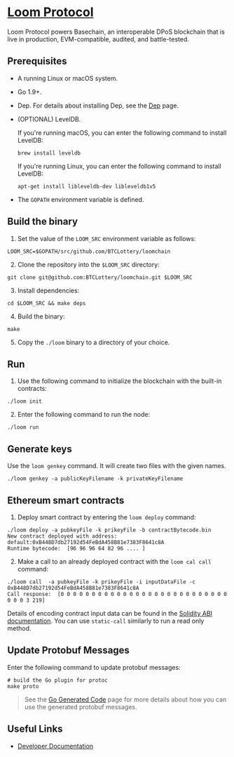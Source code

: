# [Loom Protocol](https://loomx.io)

Loom Protocol powers Basechain, an interoperable DPoS blockchain that is live in production, EVM-compatible, audited, and battle-tested.


## Prerequisites

* A running Linux or macOS system.
* Go 1.9+.
* Dep. For details about installing Dep, see the [Dep](https://github.com/golang/dep) page.
* (OPTIONAL) LevelDB.

  If you're running macOS, you can enter the following command to install LevelDB:

  ```shell
  brew install leveldb
  ```

  If you're running Linux, you can enter the following command to install LevelDB:

  ```shell
  apt-get install libleveldb-dev libleveldb1v5
  ```

* The `GOPATH` environment variable is defined.


## Build the binary

1. Set the value of the `LOOM_SRC` environment variable as follows:

  ```shell
  LOOM_SRC=$GOPATH/src/github.com/BTCLottery/loomchain
  ```
2. Clone the repository into the `$LOOM_SRC` directory:

  ```shell
  git clone git@github.com:BTCLottery/loomchain.git $LOOM_SRC
  ```

3. Install dependencies:

  ```shell
  cd $LOOM_SRC && make deps
  ```
4. Build the binary:

  ```shell
  make
  ```

5. Copy the `./loom` binary to a directory of your choice.


## Run

1. Use the following command to initialize the blockchain with the built-in contracts:

  ```shell
  ./loom init
  ```

2. Enter the following command to run the node:

  ```shell
  ./loom run
  ```

## Generate keys

Use the `loom genkey` command. It will create two files with the given names.

```shell
./loom genkey -a publicKeyFilename -k privateKeyFilename
```

## Ethereum smart contracts

1. Deploy smart contract by entering the `loom deploy` command:

  ```shell
  ./loom deploy -a pubkeyFile -k prikeyFile -b contractBytecode.bin
  New contract deployed with address:  default:0xB448D7db27192d54FeBdA458B81e7383F8641c8A
  Runtime bytecode:  [96 96 96 64 82 96 .... ]
  ```

2. Make a call to an already deployed contract with the `loom cal call` command:

  ```
  ./loom call  -a pubkeyFile -k prikeyFile -i inputDataFile -c 0xB448D7db27192d54FeBdA458B81e7383F8641c8A
  Call response:  [0 0 0 0 0 0 0 0 0 0 0 0 0 0 0 0 0 0 0 0 0 0 0 0 0 0 0 0 0 0 3 219]
  ```

Details of encoding contract input data can be found in the [Solidity ABI documentation](https://solidity.readthedocs.io/en/develop/abi-spec.html).
You can use `static-call` similarly to run a read only method.

## Update Protobuf Messages

Enter the following command to update protobuf messages:

```shell
# build the Go plugin for protoc
make proto
```

> See the [Go Generated Code](https://developers.google.com/protocol-buffers/docs/reference/go-generated) page for more details about how you can use the generated protobuf messages.

## Useful Links

* [Developer Documentation](https://loomx.io/developers/)
